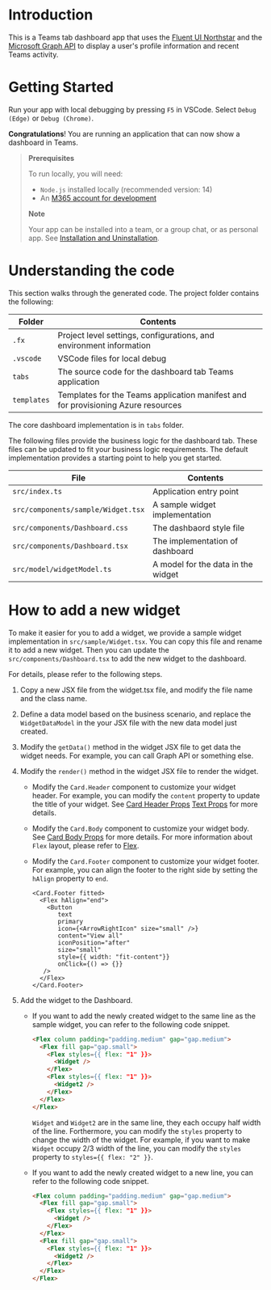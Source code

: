 # Introduction

This is a Teams tab dashboard app that uses the [Fluent UI Northstar](https://fluentsite.z22.web.core.windows.net/0.64.0/) and the [Microsoft Graph API](https://learn.microsoft.com/en-us/graph/use-the-api) to display a user's profile information and recent Teams activity.

# Getting Started

Run your app with local debugging by pressing `F5` in VSCode. Select `Debug (Edge)` or `Debug (Chrome)`.

**Congratulations**! You are running an application that can now show a dashboard in Teams.

> **Prerequisites**
>
> To run locally, you will need:
>
> - `Node.js` installed locally (recommended version: 14)
> - An [M365 account for development](https://docs.microsoft.com/microsoftteams/platform/toolkit/accounts)
>
> **Note**
>
> Your app can be installed into a team, or a group chat, or as personal app. See [Installation and Uninstallation](https://aka.ms/teamsfx-command-response#customize-installation).

# Understanding the code

This section walks through the generated code. The project folder contains the following:

| Folder      | Contents                                                                          |
| ----------- | --------------------------------------------------------------------------------- |
| `.fx`       | Project level settings, configurations, and environment information               |
| `.vscode`   | VSCode files for local debug                                                      |
| `tabs`      | The source code for the dashboard tab Teams application                           |
| `templates` | Templates for the Teams application manifest and for provisioning Azure resources |

The core dashboard implementation is in `tabs` folder.

The following files provide the business logic for the dashboard tab. These files can be updated to fit your business logic requirements. The default implementation provides a starting point to help you get started.

| File                               | Contents                           |
| ---------------------------------- | ---------------------------------- |
| `src/index.ts`                     | Application entry point            |
| `src/components/sample/Widget.tsx` | A sample widget implementation     |
| `src/components/Dashboard.css`     | The dashbaord style file           |
| `src/components/Dashboard.tsx`     | The implementation of dashboard    |
| `src/model/widgetModel.ts`         | A model for the data in the widget |

# How to add a new widget

To make it easier for you to add a widget, we provide a sample widget implementation in `src/sample/Widget.tsx`. You can copy this file and rename it to add a new widget. Then you can update the `src/components/Dashboard.tsx` to add the new widget to the dashboard.

For details, please refer to the following steps.

1. Copy a new JSX file from the widget.tsx file, and modify the file name and the class name.

2. Define a data model based on the business scenario, and replace the `WidgetDataModel` in the your JSX file with the new data model just created.

3. Modify the `getData()` method in the widget JSX file to get data the widget needs. For example, you can call Graph API or something else.

4. Modify the `render()` method in the widget JSX file to render the widget.

   - Modify the `Card.Header` component to customize your widget header. For example, you can modify the `content` property to update the title of your widget. See [Card Header Props](https://fluentsite.z22.web.core.windows.net/0.64.0/components/card/props#card-header) [Text Props](https://fluentsite.z22.web.core.windows.net/0.64.0/components/text/props) for more details.

   - Modify the `Card.Body` component to customize your widget body. See [Card Body Props](https://fluentsite.z22.web.core.windows.net/0.64.0/components/card/props#card-body) for more details. For more information about `Flex` layout, please refer to [Flex](https://fluentsite.z22.web.core.windows.net/0.64.0/components/flex/definition).

   - Modify the `Card.Footer` component to customize your widget footer. For example, you can align the footer to the right side by setting the `hAlign` property to `end`.
     ```tsx
     <Card.Footer fitted>
       <Flex hAlign="end">
         <Button
            text
            primary
            icon={<ArrowRightIcon" size="small" />}
            content="View all"
            iconPosition="after"
            size="small"
            style={{ width: "fit-content"}}
            onClick={() => {}}
        />
       </Flex>
     </Card.Footer>
     ```

5. Add the widget to the Dashboard.

   - If you want to add the newly created widget to the same line as the sample widget, you can refer to the following code snippet.

     ```html
     <Flex column padding="padding.medium" gap="gap.medium">
       <Flex fill gap="gap.small">
         <Flex styles={{ flex: "1" }}>
           <Widget />
         </Flex>
         <Flex styles={{ flex: "1" }}>
           <Widget2 />
         </Flex>
       </Flex>
     </Flex>
     ```

     `Widget` and `Widget2` are in the same line, they each occupy half width of the line. Forthermore, you can modify the `styles` property to change the width of the widget. For example, if you want to make `Widget` occupy 2/3 width of the line, you can modify the `styles` property to `styles={{ flex: "2" }}`.

   - If you want to add the newly created widget to a new line, you can refer to the following code snippet.

     ```html
     <Flex column padding="padding.medium" gap="gap.medium">
       <Flex fill gap="gap.small">
         <Flex styles={{ flex: "1" }}>
           <Widget />
         </Flex>
       </Flex>
       <Flex fill gap="gap.small">
         <Flex styles={{ flex: "1" }}>
           <Widget2 />
         </Flex>
       </Flex>
     </Flex>
     ```
